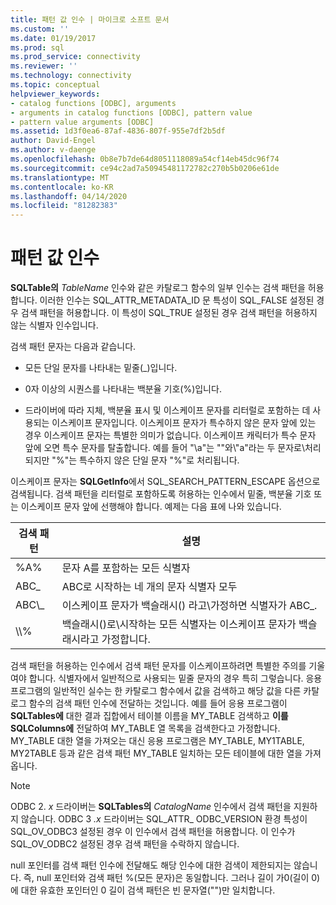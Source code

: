 ```yaml
---
title: 패턴 값 인수 | 마이크로 소프트 문서
ms.custom: ''
ms.date: 01/19/2017
ms.prod: sql
ms.prod_service: connectivity
ms.reviewer: ''
ms.technology: connectivity
ms.topic: conceptual
helpviewer_keywords:
- catalog functions [ODBC], arguments
- arguments in catalog functions [ODBC], pattern value
- pattern value arguments [ODBC]
ms.assetid: 1d3f0ea6-87af-4836-807f-955e7df2b5df
author: David-Engel
ms.author: v-daenge
ms.openlocfilehash: 0b8e7b7de64d8051118089a54cf14eb45dc96f74
ms.sourcegitcommit: ce94c2ad7a50945481172782c270b5b0206e61de
ms.translationtype: MT
ms.contentlocale: ko-KR
ms.lasthandoff: 04/14/2020
ms.locfileid: "81282383"
---
```

# <a name="pattern-value-arguments"></a>패턴 값 인수
**SQLTable의** *TableName* 인수와 같은 카탈로그 함수의 일부 인수는 검색 패턴을 허용합니다. 이러한 인수는 SQL_ATTR_METADATA_ID 문 특성이 SQL_FALSE 설정된 경우 검색 패턴을 허용합니다. 이 특성이 SQL_TRUE 설정된 경우 검색 패턴을 허용하지 않는 식별자 인수입니다.  
  
 검색 패턴 문자는 다음과 같습니다.  
  
-   모든 단일 문자를 나타내는 밑줄(_)입니다.  
  
-   0자 이상의 시퀀스를 나타내는 백분율 기호(%)입니다.  
  
-   드라이버에 따라 지체, 백분율 표시 및 이스케이프 문자를 리터럴로 포함하는 데 사용되는 이스케이프 문자입니다. 이스케이프 문자가 특수하지 않은 문자 앞에 있는 경우 이스케이프 문자는 특별한 의미가 없습니다. 이스케이프 캐릭터가 특수 문자 앞에 오면 특수 문자를 탈출합니다. 예를 들어 "\a"는 ""와\\"a"라는 두 문자로\\처리되지만 "%"는 특수하지 않은 단일 문자 "%"로 처리됩니다.  
  
 이스케이프 문자는 **SQLGetInfo**에서 SQL_SEARCH_PATTERN_ESCAPE 옵션으로 검색됩니다. 검색 패턴을 리터럴로 포함하도록 허용하는 인수에서 밑줄, 백분율 기호 또는 이스케이프 문자 앞에 선행해야 합니다. 예제는 다음 표에 나와 있습니다.  
  
|검색 패턴|설명|  
|--------------------|-----------------|  
|%A%|문자 A를 포함하는 모든 식별자|  
|ABC_|ABC로 시작하는 네 개의 문자 식별자 모두|  
|ABC\\_|이스케이프 문자가 백슬래시() 라고\\가정하면 식별자가 ABC_.|  
|\\\\%|백슬래시()로\\시작하는 모든 식별자는 이스케이프 문자가 백슬래시라고 가정합니다.|  
  
 검색 패턴을 허용하는 인수에서 검색 패턴 문자를 이스케이프하려면 특별한 주의를 기울여야 합니다. 식별자에서 일반적으로 사용되는 밑줄 문자의 경우 특히 그렇습니다. 응용 프로그램의 일반적인 실수는 한 카탈로그 함수에서 값을 검색하고 해당 값을 다른 카탈로그 함수의 검색 패턴 인수에 전달하는 것입니다. 예를 들어 응용 프로그램이 **SQLTables에** 대한 결과 집합에서 테이블 이름을 MY_TABLE 검색하고 **이를 SQLColumns에** 전달하여 MY_TABLE 열 목록을 검색한다고 가정합니다. MY_TABLE 대한 열을 가져오는 대신 응용 프로그램은 MY_TABLE, MY1TABLE, MY2TABLE 등과 같은 검색 패턴 MY_TABLE 일치하는 모든 테이블에 대한 열을 가져옵니다.  
  
> [!NOTE]
>  ODBC 2. *x* 드라이버는 **SQLTables의** *CatalogName* 인수에서 검색 패턴을 지원하지 않습니다. ODBC 3 *.x* 드라이버는 SQL_ATTR_ ODBC_VERSION 환경 특성이 SQL_OV_ODBC3 설정된 경우 이 인수에서 검색 패턴을 허용합니다. 이 인수가 SQL_OV_ODBC2 설정된 경우 검색 패턴을 수락하지 않습니다.  
  
 null 포인터를 검색 패턴 인수에 전달해도 해당 인수에 대한 검색이 제한되지는 않습니다. 즉, null 포인터와 검색 패턴 %(모든 문자)은 동일합니다. 그러나 길이 가0(길이 0)에 대한 유효한 포인터인 0 길이 검색 패턴은 빈 문자열("")만 일치합니다.
